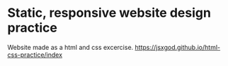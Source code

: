 # Static, responsive website design practice
Website made as a html and css excercise.
https://jsxgod.github.io/html-css-practice/index
